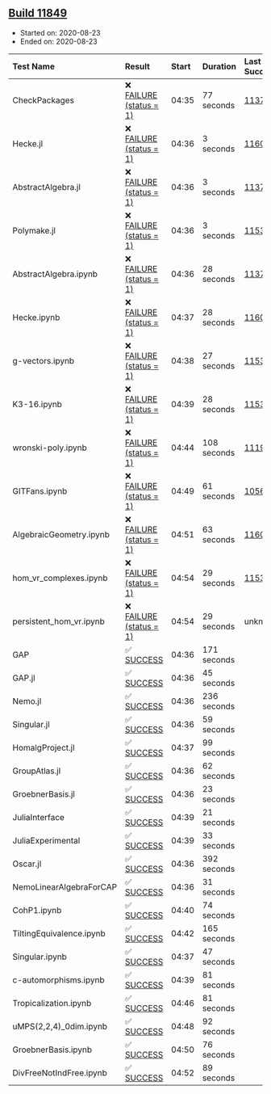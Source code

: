 ## [Build 11849](https://oscarci.mathematik.uni-kl.de/job/oscar/11849/)

* Started on: 2020-08-23
* Ended on: 2020-08-23

| Test Name    | Result | Start | Duration | Last Success | First Failure |
|:-------------|:-------|:------|:---------|:-------------|:--------------|
| CheckPackages | ❌ [FAILURE (status = 1)](https://oscarci.mathematik.uni-kl.de/job/oscar/11849/artifact/logs/build-11849/CheckPackages.log) | 04:35 | 77 seconds | [11376](https://oscarci.mathematik.uni-kl.de/job/oscar/11376/) | [11377](https://oscarci.mathematik.uni-kl.de/job/oscar/11377/) |
| Hecke.jl | ❌ [FAILURE (status = 1)](https://oscarci.mathematik.uni-kl.de/job/oscar/11849/artifact/logs/build-11849/Hecke.jl.log) | 04:36 | 3 seconds | [11602](https://oscarci.mathematik.uni-kl.de/job/oscar/11602/) | [11603](https://oscarci.mathematik.uni-kl.de/job/oscar/11603/) |
| AbstractAlgebra.jl | ❌ [FAILURE (status = 1)](https://oscarci.mathematik.uni-kl.de/job/oscar/11849/artifact/logs/build-11849/AbstractAlgebra.jl.log) | 04:36 | 3 seconds | [11376](https://oscarci.mathematik.uni-kl.de/job/oscar/11376/) | [11377](https://oscarci.mathematik.uni-kl.de/job/oscar/11377/) |
| Polymake.jl | ❌ [FAILURE (status = 1)](https://oscarci.mathematik.uni-kl.de/job/oscar/11849/artifact/logs/build-11849/Polymake.jl.log) | 04:36 | 3 seconds | [11532](https://oscarci.mathematik.uni-kl.de/job/oscar/11532/) | [11533](https://oscarci.mathematik.uni-kl.de/job/oscar/11533/) |
| AbstractAlgebra.ipynb | ❌ [FAILURE (status = 1)](https://oscarci.mathematik.uni-kl.de/job/oscar/11849/artifact/logs/build-11849/AbstractAlgebra.ipynb.log) | 04:36 | 28 seconds | [11376](https://oscarci.mathematik.uni-kl.de/job/oscar/11376/) | [11377](https://oscarci.mathematik.uni-kl.de/job/oscar/11377/) |
| Hecke.ipynb | ❌ [FAILURE (status = 1)](https://oscarci.mathematik.uni-kl.de/job/oscar/11849/artifact/logs/build-11849/Hecke.ipynb.log) | 04:37 | 28 seconds | [11602](https://oscarci.mathematik.uni-kl.de/job/oscar/11602/) | [11603](https://oscarci.mathematik.uni-kl.de/job/oscar/11603/) |
| g-vectors.ipynb | ❌ [FAILURE (status = 1)](https://oscarci.mathematik.uni-kl.de/job/oscar/11849/artifact/logs/build-11849/g-vectors.ipynb.log) | 04:38 | 27 seconds | [11532](https://oscarci.mathematik.uni-kl.de/job/oscar/11532/) | [11533](https://oscarci.mathematik.uni-kl.de/job/oscar/11533/) |
| K3-16.ipynb | ❌ [FAILURE (status = 1)](https://oscarci.mathematik.uni-kl.de/job/oscar/11849/artifact/logs/build-11849/K3-16.ipynb.log) | 04:39 | 28 seconds | [11532](https://oscarci.mathematik.uni-kl.de/job/oscar/11532/) | [11533](https://oscarci.mathematik.uni-kl.de/job/oscar/11533/) |
| wronski-poly.ipynb | ❌ [FAILURE (status = 1)](https://oscarci.mathematik.uni-kl.de/job/oscar/11849/artifact/logs/build-11849/wronski-poly.ipynb.log) | 04:44 | 108 seconds | [11192](https://oscarci.mathematik.uni-kl.de/job/oscar/11192/) | [11193](https://oscarci.mathematik.uni-kl.de/job/oscar/11193/) |
| GITFans.ipynb | ❌ [FAILURE (status = 1)](https://oscarci.mathematik.uni-kl.de/job/oscar/11849/artifact/logs/build-11849/GITFans.ipynb.log) | 04:49 | 61 seconds | [10566](https://oscarci.mathematik.uni-kl.de/job/oscar/10566/) | [10567](https://oscarci.mathematik.uni-kl.de/job/oscar/10567/) |
| AlgebraicGeometry.ipynb | ❌ [FAILURE (status = 1)](https://oscarci.mathematik.uni-kl.de/job/oscar/11849/artifact/logs/build-11849/AlgebraicGeometry.ipynb.log) | 04:51 | 63 seconds | [11602](https://oscarci.mathematik.uni-kl.de/job/oscar/11602/) | [11603](https://oscarci.mathematik.uni-kl.de/job/oscar/11603/) |
| hom_vr_complexes.ipynb | ❌ [FAILURE (status = 1)](https://oscarci.mathematik.uni-kl.de/job/oscar/11849/artifact/logs/build-11849/hom_vr_complexes.ipynb.log) | 04:54 | 29 seconds | [11532](https://oscarci.mathematik.uni-kl.de/job/oscar/11532/) | [11533](https://oscarci.mathematik.uni-kl.de/job/oscar/11533/) |
| persistent_hom_vr.ipynb | ❌ [FAILURE (status = 1)](https://oscarci.mathematik.uni-kl.de/job/oscar/11849/artifact/logs/build-11849/persistent_hom_vr.ipynb.log) | 04:54 | 29 seconds | unknown | unknown |
| GAP | ✅ [SUCCESS](https://oscarci.mathematik.uni-kl.de/job/oscar/11849/artifact/logs/build-11849/GAP.log) | 04:36 | 171 seconds |  |  |
| GAP.jl | ✅ [SUCCESS](https://oscarci.mathematik.uni-kl.de/job/oscar/11849/artifact/logs/build-11849/GAP.jl.log) | 04:36 | 45 seconds |  |  |
| Nemo.jl | ✅ [SUCCESS](https://oscarci.mathematik.uni-kl.de/job/oscar/11849/artifact/logs/build-11849/Nemo.jl.log) | 04:36 | 236 seconds |  |  |
| Singular.jl | ✅ [SUCCESS](https://oscarci.mathematik.uni-kl.de/job/oscar/11849/artifact/logs/build-11849/Singular.jl.log) | 04:36 | 59 seconds |  |  |
| HomalgProject.jl | ✅ [SUCCESS](https://oscarci.mathematik.uni-kl.de/job/oscar/11849/artifact/logs/build-11849/HomalgProject.jl.log) | 04:37 | 99 seconds |  |  |
| GroupAtlas.jl | ✅ [SUCCESS](https://oscarci.mathematik.uni-kl.de/job/oscar/11849/artifact/logs/build-11849/GroupAtlas.jl.log) | 04:36 | 62 seconds |  |  |
| GroebnerBasis.jl | ✅ [SUCCESS](https://oscarci.mathematik.uni-kl.de/job/oscar/11849/artifact/logs/build-11849/GroebnerBasis.jl.log) | 04:36 | 23 seconds |  |  |
| JuliaInterface | ✅ [SUCCESS](https://oscarci.mathematik.uni-kl.de/job/oscar/11849/artifact/logs/build-11849/JuliaInterface.log) | 04:39 | 21 seconds |  |  |
| JuliaExperimental | ✅ [SUCCESS](https://oscarci.mathematik.uni-kl.de/job/oscar/11849/artifact/logs/build-11849/JuliaExperimental.log) | 04:39 | 33 seconds |  |  |
| Oscar.jl | ✅ [SUCCESS](https://oscarci.mathematik.uni-kl.de/job/oscar/11849/artifact/logs/build-11849/Oscar.jl.log) | 04:36 | 392 seconds |  |  |
| NemoLinearAlgebraForCAP | ✅ [SUCCESS](https://oscarci.mathematik.uni-kl.de/job/oscar/11849/artifact/logs/build-11849/NemoLinearAlgebraForCAP.log) | 04:36 | 31 seconds |  |  |
| CohP1.ipynb | ✅ [SUCCESS](https://oscarci.mathematik.uni-kl.de/job/oscar/11849/artifact/logs/build-11849/CohP1.ipynb.log) | 04:40 | 74 seconds |  |  |
| TiltingEquivalence.ipynb | ✅ [SUCCESS](https://oscarci.mathematik.uni-kl.de/job/oscar/11849/artifact/logs/build-11849/TiltingEquivalence.ipynb.log) | 04:42 | 165 seconds |  |  |
| Singular.ipynb | ✅ [SUCCESS](https://oscarci.mathematik.uni-kl.de/job/oscar/11849/artifact/logs/build-11849/Singular.ipynb.log) | 04:37 | 47 seconds |  |  |
| c-automorphisms.ipynb | ✅ [SUCCESS](https://oscarci.mathematik.uni-kl.de/job/oscar/11849/artifact/logs/build-11849/c-automorphisms.ipynb.log) | 04:39 | 81 seconds |  |  |
| Tropicalization.ipynb | ✅ [SUCCESS](https://oscarci.mathematik.uni-kl.de/job/oscar/11849/artifact/logs/build-11849/Tropicalization.ipynb.log) | 04:46 | 81 seconds |  |  |
| uMPS(2,2,4)_0dim.ipynb | ✅ [SUCCESS](https://oscarci.mathematik.uni-kl.de/job/oscar/11849/artifact/logs/build-11849/uMPS-2-2-4-_0dim.ipynb.log) | 04:48 | 92 seconds |  |  |
| GroebnerBasis.ipynb | ✅ [SUCCESS](https://oscarci.mathematik.uni-kl.de/job/oscar/11849/artifact/logs/build-11849/GroebnerBasis.ipynb.log) | 04:50 | 76 seconds |  |  |
| DivFreeNotIndFree.ipynb | ✅ [SUCCESS](https://oscarci.mathematik.uni-kl.de/job/oscar/11849/artifact/logs/build-11849/DivFreeNotIndFree.ipynb.log) | 04:52 | 89 seconds |  |  |
